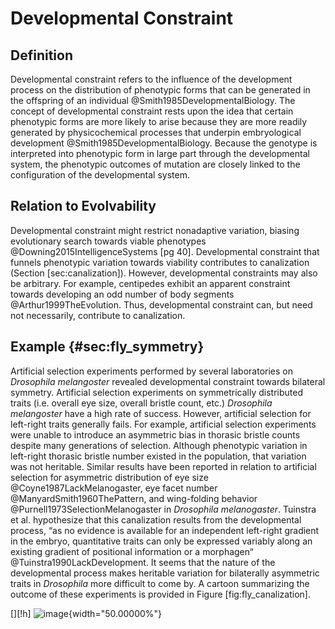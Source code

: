 Developmental Constraint
========================

Definition
----------

Developmental constraint refers to the influence of the development process on the distribution of phenotypic forms that can be generated in the offspring of an individual @Smith1985DevelopmentalBiology.
The concept of developmental constraint rests upon the idea that certain phenotypic forms are more likely to arise because they are more readily generated by physicochemical processes that underpin embryological development @Smith1985DevelopmentalBiology.
Because the genotype is interpreted into phenotypic form in large part through the developmental system, the phenotypic outcomes of mutation are closely linked to the configuration of the developmental system.

Relation to Evolvability
------------------------

Developmental constraint might restrict nonadaptive variation, biasing evolutionary search towards viable phenotypes @Downing2015IntelligenceSystems [pg 40].
Developmental constraint that funnels phenotypic variation towards viability contributes to canalization (Section \[sec:canalization\]).
However, developmental constraints may also be arbitrary.
For example, centipedes exhibit an apparent constraint towards developing an odd number of body segments @Arthur1999TheEvolution.
Thus, developmental constraint can, but need not necessarily, contribute to canalization.

Example {#sec:fly_symmetry}
-------

Artificial selection experiments performed by several laboratories on *Drosophila melangoster* revealed developmental constraint towards bilateral symmetry.
Artificial selection experiments on symmetrically distributed traits (i.e.
overall eye size, overall bristle count, etc.) *Drosophila melangoster* have a high rate of success.
However, artificial selection for left-right traits generally fails.
For example, artificial selection experiments were unable to introduce an asymmetric bias in thorasic bristle counts despite many generations of selection.
Although phenotypic variation in left-right thorasic bristle number existed in the population, that variation was not heritable.
Similar results have been reported in relation to artificial selection for asymmetric distribution of eye size @Coyne1987LackMelanogaster, eye facet number @ManyardSmith1960ThePattern, and wing-folding behavior @Purnell1973SelectionMelanogaster in *Drosophila melanogaster*.
Tuinstra et al.
hypothesize that this canalization results from the developmental process, “as no evidence is available for an independent left-right gradient in the embryo, quantitative traits can only be expressed variably along an existing gradient of positional information or a morphagen“ @Tuinstra1990LackDevelopment.
It seems that the nature of the developmental process makes heritable variation for bilaterally asymmetric traits in *Drosophila* more difficult to come by.
A cartoon summarizing the outcome of these experiments is provided in Figure \[fig:fly\_canalization\].

\[\]\[!h\] ![image](http://devosoft.org/wp-content/uploads/2017/08/fly_canalization.png){width="50.00000%"}
